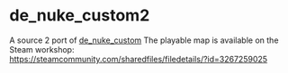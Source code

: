 # de_nuke_custom2
A source 2 port of [de_nuke_custom](https://github.com/iamasink/de_nuke_custom) 
The playable map is available on the Steam workshop:  
https://steamcommunity.com/sharedfiles/filedetails/?id=3267259025
